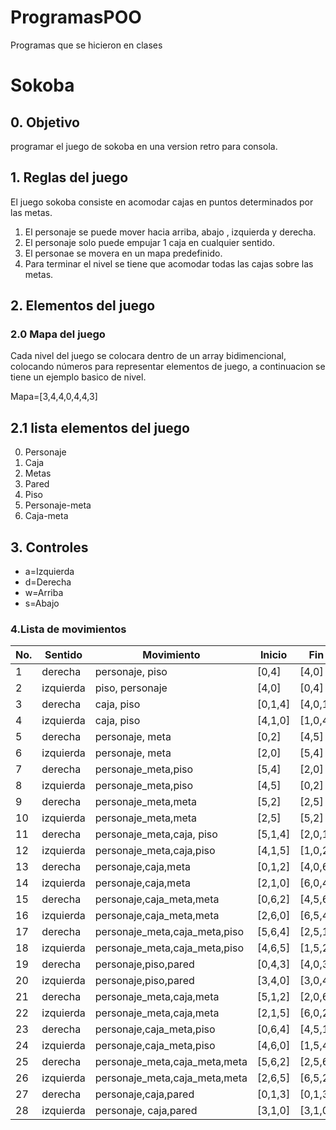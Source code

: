 # ProgramasPOO
Programas que se hicieron en clases
# Sokoba
## 0. Objetivo 

programar el juego de sokoba en una version retro para consola.

## 1. Reglas del juego

El juego sokoba consiste en acomodar cajas en puntos determinados por las metas.

1. El personaje se puede mover hacia arriba, abajo , izquierda y derecha.
2. El personaje solo puede empujar 1 caja en cualquier sentido.
3. El personae se movera en un mapa predefinido.
4. Para terminar el nivel se tiene que acomodar todas las cajas sobre las metas.

## 2. Elementos del juego

### 2.0  Mapa del juego

Cada nivel del juego se colocara dentro de un array bidimencional, colocando números para representar elementos de juego, a continuacion se tiene un ejemplo basico de nivel.

Mapa=[3,4,4,0,4,4,3]

## 2.1 lista elementos del juego

0. Personaje
1. Caja
2. Metas
3. Pared
4. Piso
5. Personaje-meta
6. Caja-meta

## 3. Controles 
- a=Izquierda
- d=Derecha
- w=Arriba
- s=Abajo

### 4.Lista de movimientos

 | No. | Sentido | Movimiento | Inicio | Fin | Fecha  |
 | --- | ------- | ---------- | ------ | --- | ------ |
 | 1 | derecha | personaje, piso | [0,4] | [4,0] | Succesfull |
 | 2 | izquierda | piso, personaje | [4,0] | [0,4] | Succesfull |  
 | 3 | derecha | caja, piso | [0,1,4] | [4,0,1] | ToDo |
 | 4 | izquierda | caja, piso | [4,1,0] | [1,0,4] | ToDo |
 | 5 | derecha | personaje, meta | [0,2] | [4,5] | ToDo |
 | 6 | izquierda | personaje, meta | [2,0] | [5,4] | ToDo |
 | 7 | derecha | personaje_meta,piso | [5,4] | [2,0] | ToDo |
 | 8 | izquierda | personaje_meta,piso | [4,5] | [0,2] | ToDo 
 | 9 | derecha | personaje_meta,meta | [5,2] | [2,5] | ToDo |
 | 10 | izquierda | personaje_meta,meta | [2,5] | [5,2] | ToDo |
 | 11 | derecha | personaje_meta,caja, piso | [5,1,4] | [2,0,1] | ToDo |
 | 12 | izquierda | personaje_meta,caja,piso | [4,1,5] | [1,0,2] | ToDo |  
 | 13 | derecha | personaje,caja,meta | [0,1,2] | [4,0,6] | ToDo |
 | 14 | izquierda | personaje,caja,meta | [2,1,0] | [6,0,4] | ToDo |
 | 15 | derecha | personaje,caja_meta,meta | [0,6,2] | [4,5,6] | ToDo |
 | 16 | izquierda | personaje,caja_meta,meta | [2,6,0] | [6,5,4] | ToDo |
 | 17 | derecha | personaje_meta,caja_meta,piso | [5,6,4] | [2,5,1] | ToDo |
 | 18 | izquierda | personaje_meta,caja_meta,piso | [4,6,5] | [1,5,2] | ToDo 
 | 19 | derecha | personaje,piso,pared | [0,4,3] | [4,0,3] | Succesfull |
 | 20 | izquierda | personaje,piso,pared | [3,4,0] | [3,0,4] | Succesfull |
 | 21 | derecha | personaje_meta,caja,meta | [5,1,2] | [2,0,6] | ToDo |
 | 22 | izquierda | personaje_meta,caja,meta | [2,1,5] | [6,0,2] | ToDo |
 | 23 | derecha | personaje,caja_meta,piso | [0,6,4] | [4,5,1] | ToDo |
 | 24 | izquierda | personaje,caja_meta,piso | [4,6,0] | [1,5,4] | ToDo |
 | 25 | derecha | personaje_meta,caja_meta,meta | [5,6,2] | [2,5,6] | ToDo |
 | 26 | izquierda | personaje_meta,caja_meta,meta | [2,6,5] | [6,5,2] | ToDo |
 | 27 | derecha | personaje,caja,pared | [0,1,3] | [0,1,3] | ToDo |
 | 28 | izquierda | personaje, caja,pared | [3,1,0] | [3,1,0] | ToDo |

